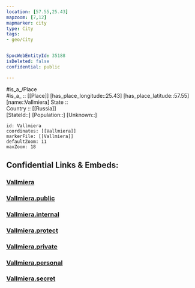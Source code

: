 ```yaml
---
location: [57.55,25.43] 
mapzoom: [7,12] 
mapmarker: city 
type: City
tags:
- geo/City


SpocWebEntityId: 35188
isDeleted: false
confidential: public

---
```

#is_a_/Place  
#is_a_ :: [[Place]] 
[has_place_longitude::25.43] 
[has_place_latitude::57.55] 
[name::Vallmiera] 
State ::  
Country :: [[Russia]]  
[StateId::] 
[Population::] 
[Unknown::] 


```leaflet
id: Vallmiera
coordinates: [[Vallmiera]] 
markerFile: [[Vallmiera]] 
defaultZoom: 11 
maxZoom: 18
```


## Confidential Links & Embeds: 

### [Vallmiera](/_Standards/Earth/Continent/Europe/Europe~North/Latvia/Regions~Latvia/Vidzeme/counties~Vidzeme/Valmiera/City/Vallmiera.md) 

### [Vallmiera.public](/_public/Earth/Continent/Europe/Europe~North/Latvia/Regions~Latvia/Vidzeme/counties~Vidzeme/Valmiera/City/Vallmiera.public.md) 

### [Vallmiera.internal](/_internal/Earth/Continent/Europe/Europe~North/Latvia/Regions~Latvia/Vidzeme/counties~Vidzeme/Valmiera/City/Vallmiera.internal.md) 

### [Vallmiera.protect](/_protect/Earth/Continent/Europe/Europe~North/Latvia/Regions~Latvia/Vidzeme/counties~Vidzeme/Valmiera/City/Vallmiera.protect.md) 

### [Vallmiera.private](/_private/Earth/Continent/Europe/Europe~North/Latvia/Regions~Latvia/Vidzeme/counties~Vidzeme/Valmiera/City/Vallmiera.private.md) 

### [Vallmiera.personal](/_personal/Earth/Continent/Europe/Europe~North/Latvia/Regions~Latvia/Vidzeme/counties~Vidzeme/Valmiera/City/Vallmiera.personal.md) 

### [Vallmiera.secret](/_secret/Earth/Continent/Europe/Europe~North/Latvia/Regions~Latvia/Vidzeme/counties~Vidzeme/Valmiera/City/Vallmiera.secret.md)

